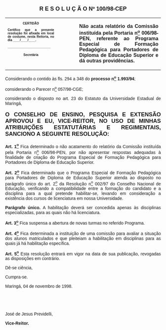 <BODY>

<B><FONT FACE="Arial" SIZE=4><P ALIGN="CENTER"></P>
<P ALIGN="CENTER">R E S O L U &Ccedil; &Atilde; O  Nº  100/98-CEP</P>
</B></FONT><FONT FACE="Arial"><P ALIGN="JUSTIFY"></P></FONT>
<TABLE CELLSPACING=0 BORDER=0 CELLPADDING=7 WIDTH=596>
<TR><TD WIDTH="33%" VALIGN="TOP">
<B><FONT FACE="Arial" SIZE=1><P ALIGN="CENTER">CERTID&Atilde;O</P>
<P ALIGN="JUSTIFY">   Certifico que a presente resolu&ccedil;&atilde;o foi afixada em local de costume, nesta Reitoria, no dia ____/____/____.</P>
<P ALIGN="JUSTIFY"></P>
<P ALIGN="JUSTIFY">_________________________</P>
<P ALIGN="CENTER">Secret&aacute;ria</B></FONT></TD>
<TD WIDTH="13%" VALIGN="TOP">&nbsp;</TD>
<TD WIDTH="54%" VALIGN="TOP">
<B><FONT FACE="Arial"><P ALIGN="JUSTIFY">N&atilde;o acata relat&oacute;rio da Comiss&atilde;o institu&iacute;da pela Portaria n<U><SUP>o</U></SUP> 006/98-PEN, referente ao Programa Especial de Forma&ccedil;&atilde;o Pedag&oacute;gica para Portadores de Diploma de Educa&ccedil;&atilde;o Superior e d&aacute; outras provid&ecirc;ncias.</B></FONT></TD>
</TR>
</TABLE>

<FONT FACE="Arial"><P ALIGN="JUSTIFY"></P>
<P ALIGN="JUSTIFY">&#9;Considerando o contido &agrave;s fls. 294 a 348 do <B>processo n<U><SUP>o</U></SUP> 1.993/94</B>;</P>
<P ALIGN="JUSTIFY">&#9;considerando o Parecer n<U><SUP>o</U></SUP> 057/98-CGE;</P>
<P ALIGN="JUSTIFY">&#9;considerando o disposto no art. 23 do Estatuto da Universidade Estadual de Maring&aacute;,</P>
<P ALIGN="JUSTIFY"></P>
</FONT><B><FONT FACE="Arial" SIZE=4><P ALIGN="JUSTIFY">O CONSELHO DE ENSINO, PESQUISA E EXTENS&Atilde;O APROVOU E EU, VICE-REITOR, NO USO DE MINHAS ATRIBUI&Ccedil;&Otilde;ES ESTATUT&Aacute;RIAS E REGIMENTAIS, SANCIONO A SEGUINTE RESOLU&Ccedil;&Atilde;O:</P>
</B></FONT><FONT FACE="Arial"><P ALIGN="JUSTIFY"></P>
<P ALIGN="JUSTIFY">&#9;<B>Art. 1<U><SUP>o</B></U></SUP> Fica determinado o n&atilde;o acatamento do relat&oacute;rio da Comiss&atilde;o institu&iacute;da pela Portaria n<U><SUP>o</U></SUP> 006/98-PEN, por n&atilde;o apresentar respostas adequadas &agrave; finalidade de cria&ccedil;&atilde;o do Programa Especial de Forma&ccedil;&atilde;o Pedag&oacute;gica para Portadores de Diploma de Educa&ccedil;&atilde;o Superior.</P>
<P ALIGN="JUSTIFY">&#9;<B>Art. 2<U><SUP>o</B></U></SUP> Fica determinado que o Programa Especial de Forma&ccedil;&atilde;o Pedag&oacute;gica para Portadores de Diploma de Educa&ccedil;&atilde;o Superior atenda ao disposto no par&aacute;grafo &uacute;nico do art. 2<U><SUP>o</U></SUP> da Resolu&ccedil;&atilde;o n<U><SUP>o</U></SUP> 002/97 do Conselho Nacional de Educa&ccedil;&atilde;o, verificando a compatibilidade entre a forma&ccedil;&atilde;o do candidato e a disciplina para a qual pretende habilitar-se, levando em considera&ccedil;&atilde;o a exist&ecirc;ncia dos cursos de licenciatura em nossa Universidade.</P>
<P ALIGN="JUSTIFY">&#9;<B>Par&aacute;grafo &uacute;nico.</B> A habilita&ccedil;&atilde;o dever&aacute; ser concedida apenas &agrave;s disciplinas especializadas, para as quais n&atilde;o h&aacute; licenciatura.</P>
<P ALIGN="JUSTIFY">&#9;<B>Art. 3<U><SUP>o</B></U></SUP> Fica suspensa a abertura de novas turmas no referido Programa.</P>
<P ALIGN="JUSTIFY">&#9;<B>Art. 4<U><SUP>o</B></U></SUP> Fica determinada a institui&ccedil;&atilde;o de uma comiss&atilde;o para avaliar a situa&ccedil;&atilde;o dos alunos matriculados e que pleiteiam a habilita&ccedil;&atilde;o em disciplinas para as quais j&aacute; h&aacute; habilita&ccedil;&atilde;o espec&iacute;fica.</P>
<P ALIGN="JUSTIFY">&#9;<B>Art. 5<U><SUP>o</B></U></SUP> Esta resolu&ccedil;&atilde;o entrar&aacute; em vigor na data de sua publica&ccedil;&atilde;o, revogadas as disposi&ccedil;&otilde;es em contr&aacute;rio.</P>
<P ALIGN="JUSTIFY">&#9;D&ecirc;-se ci&ecirc;ncia,</P>
<P ALIGN="JUSTIFY">&#9;Cumpra-se.</P>
<P ALIGN="JUSTIFY">Maring&aacute;, 04 de novembro de 1998.</P>
<P ALIGN="JUSTIFY"></P>
<P ALIGN="JUSTIFY">&nbsp;</P>
<P ALIGN="JUSTIFY">&nbsp;</P>
<P ALIGN="JUSTIFY">Jos&eacute; de Jesus Previdelli,</P>
<B><P ALIGN="JUSTIFY">Vice-Reitor.</P></B></FONT></BODY>
